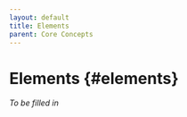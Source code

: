```yaml
---
layout: default
title: Elements
parent: Core Concepts
---
```


# Elements {#elements}

*To be filled in*